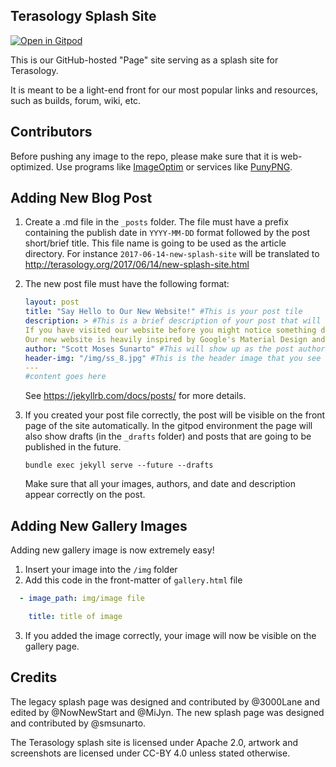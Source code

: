 Terasology Splash Site
-----------------------------

[![Open in Gitpod](https://gitpod.io/button/open-in-gitpod.svg)](https://gitpod.io#https://github.com/MovingBlocks/movingblocks.github.com)	

This is our GitHub-hosted "Page" site serving as a splash site for Terasology.

It is meant to be a light-end front for our most popular links and resources,
such as builds, forum, wiki, etc.

Contributors
------------

Before pushing any image to the repo, please make sure that it is web-optimized.
Use programs like [ImageOptim](https://imageoptim.com/) or services like
[PunyPNG](http://www.punypng.com/).

Adding New Blog Post
-----------

1. Create a .md file in the `_posts` folder. The file must have a prefix containing the publish date in `YYYY-MM-DD`
     format followed by the post short/brief title. This file name is going to be used as the article directory. 
     For instance `2017-06-14-new-splash-site` will be translated to http://terasology.org/2017/06/14/new-splash-site.html

2. The new post file must have the following format:

    ```yaml
    layout: post
    title: "Say Hello to Our New Website!" #This is your post tile
    description: > #This is a brief description of your post that will show up in post previews.
    If you have visited our website before you might notice something different now. Yep, we have a new design!
    Our new website is heavily inspired by Google's Material Design and is inline with the Design Unification Project.
    author: "Scott Moses Sunarto" #This will show up as the post author
    header-img: "/img/ss_8.jpg" #This is the header image that you see above your post and on post previews
    ---
    #content goes here
    ```
    
    See https://jekyllrb.com/docs/posts/ for more details.

3. If you created your post file correctly, the post will be visible on the front page of the site automatically.
    In the gitpod environment the page will also show drafts (in the `_drafts` folder) and posts that are going to be
    published in the future.
    ```
    bundle exec jekyll serve --future --drafts
    ```
    Make sure that all your images, authors, and date and description appear correctly on the post.


Adding New Gallery Images
------------

Adding new gallery image is now extremely easy!

 1. Insert your image into the `/img` folder
 2. Add this code in the front-matter of  `gallery.html` file

```yaml
  - image_path: img/image file

    title: title of image
```
  3. If you added the image correctly, your image will now be visible on the gallery page.

Credits
-------

The legacy splash page was designed and contributed by @3000Lane and edited by @NowNewStart and @MiJyn. The new splash page was designed and contributed by @smsunarto.

The Terasology splash site is licensed under Apache 2.0, artwork and screenshots are licensed under CC-BY 4.0 unless stated otherwise.
